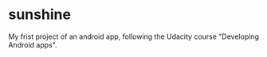 # sunshine
My frist project of an android app, following the Udacity course "Developing Android apps".

